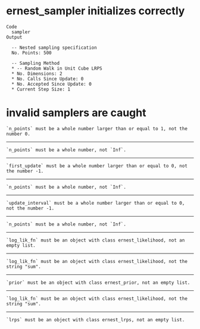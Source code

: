# ernest_sampler initializes correctly

    Code
      sampler
    Output
      
      -- Nested sampling specification 
      No. Points: 500
      
      -- Sampling Method 
      * -- Random Walk in Unit Cube LRPS 
      * No. Dimensions: 2
      * No. Calls Since Update: 0
      * No. Accepted Since Update: 0
      * Current Step Size: 1

# invalid samplers are caught

    `n_points` must be a whole number larger than or equal to 1, not the number 0.

---

    `n_points` must be a whole number, not `Inf`.

---

    `first_update` must be a whole number larger than or equal to 0, not the number -1.

---

    `n_points` must be a whole number, not `Inf`.

---

    `update_interval` must be a whole number larger than or equal to 0, not the number -1.

---

    `n_points` must be a whole number, not `Inf`.

---

    `log_lik_fn` must be an object with class ernest_likelihood, not an empty list.

---

    `log_lik_fn` must be an object with class ernest_likelihood, not the string "sum".

---

    `prior` must be an object with class ernest_prior, not an empty list.

---

    `log_lik_fn` must be an object with class ernest_likelihood, not the string "sum".

---

    `lrps` must be an object with class ernest_lrps, not an empty list.

